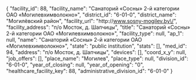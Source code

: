 {
    "facility_id": 88,
    "facility_name": "Санаторий «Сосны» 2-й категории ОАО «Могилевхимволокно»",
    "district_id": "6-01-0",
    "district_name": "Могилёвский район",
    "facility_url": "http:\/\/www.sosny-mogilev.by\/",
    "facility_address": "п\/о Мосток, д. Шапчицы",
    "title": "Санаторий «Сосны» 2-й категории ОАО «Могилевхимволокно»",
    "facility_type": null,
    "ap_1": null,
    "name": "Санаторий «Сосны» 2-й категории ОАО «Могилевхимволокно»",
    "state": "public institution",
    "stats": [],
    "med_id": 94,
    "address": "п\/о Мосток, д. Шапчицы",
    "devices": [],
    "coord_x_y": null,
    "job_offers": [],
    "place_name": "Могилев",
    "place_type": null,
    "division_id": "6-01-0",
    "year_of_closing": null,
    "year_of_opening": "0",
    "healthcare_facility_key": 88,
    "administrative_division_id": "6-01-0"
}